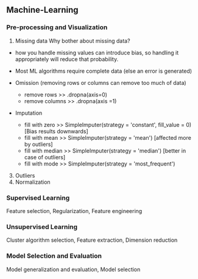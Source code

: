 ## Machine-Learning


### Pre-processing and Visualization
1. Missing data
Why bother about missing data?  
  - how you handle missing values can introduce bias, so handling it appropriately will reduce that probability.
  - Most ML algorithms require complete data (else an error is generated)


  - Omission (removing rows or columns can remove too much of data)
    - remove rows >> .dropna(axis=0)
    - remove columns >> .dropna(axis =1)
  - Imputation
    - fill with zero >> SimpleImputer(strategy = 'constant', fill_value = 0) [Bias results downwards]
    - fill with mean >> SimpleImputer(strategy = 'mean') [affected more by outliers]
    - fill with median >> SimpleImputer(strategy = 'median') [better in case of outliers]
    - fill with mode >> SimpleImputer(strategy = 'most_frequent')
3. Outliers
4. Normalization

### Supervised Learning
Feature selection, Regularization, Feature engineering

### Unsupervised Learning
Cluster algorithm selection, Feature extraction, Dimension reduction

### Model Selection and Evaluation
Model generalization and evaluation, Model selection
